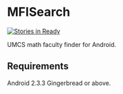 MFISearch
=========

[![Stories in Ready](https://badge.waffle.io/PrzyjacielePrzyrody/MFISearch.png?label=ready&title=Ready)](http://waffle.io/PrzyjacielePrzyrody/MFISearch)

UMCS math faculty finder for Android.

Requirements
--------
Android 2.3.3 Gingerbread or above.
